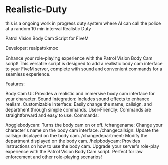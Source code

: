 # Realistic-Duty
this is a ongoing work in progress duty system where AI can call the police at a random 10 min interval
Realistic Duty

Patrol Vision Body Cam Script for FiveM

Developer: realpatt/kmoc

Enhance your role-playing experience with the Patrol Vision Body Cam script! This versatile script is designed to add a realistic body cam interface to your FiveM server, complete with sound and convenient commands for a seamless experience.

Features:

Body Cam UI: Provides a realistic and immersive body cam interface for your character.
Sound Integration: Includes sound effects to enhance realism.
Customizable Interface: Easily change the name, callsign, and department through simple commands.
User-Friendly: Commands are straightforward and easy to use.
Commands:

/togglebodycam: Turns the body cam on or off.
/changename: Change your character's name on the body cam interface.
/changecallsign: Update the callsign displayed on the body cam.
/changedepartment: Modify the department displayed on the body cam.
/helpbodycam: Provides instructions on how to use the body cam.
Upgrade your server's role-play experience with the Patrol Vision Body Cam script. Perfect for law enforcement and other role-playing scenarios!
